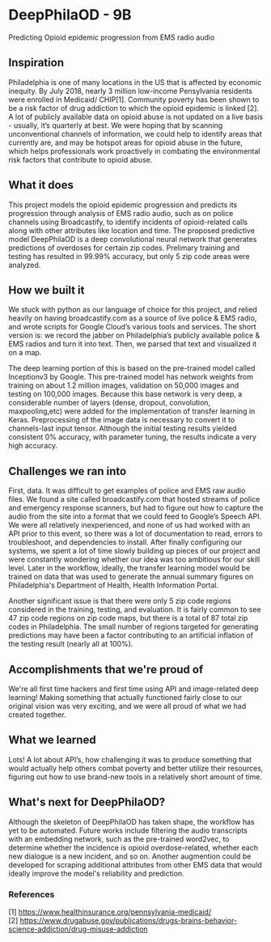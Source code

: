 # DeepPhilaOD - 9B
Predicting Opioid epidemic progression from EMS radio audio

## Inspiration

Philadelphia is one of many locations in the US that is affected by economic inequity. By July 2018, nearly 3 million low-income Pensylvania residents were enrolled in Medicaid/ CHIP[1]. Community poverty has been shown to be a risk factor of drug addiction to which the opioid epidemic is linked [2]. A lot of publicly available data on opioid abuse is not updated on a live basis - usually, it’s quarterly at best. We were hoping that by scanning unconventional channels of information, we could help to identify areas that currently are, and may be hotspot areas for opioid abuse in the future, which helps professionals work proactively in combating the environmental risk factors that contribute to opioid abuse. 

## What it does

This project models the opioid epidemic progression and predicts its progression through analysis of EMS radio audio, such as on police channels using Broadcastify, to identify incidents of opioid-related calls along with other attributes like location and time.  The proposed predictive model DeepPhilaOD is a deep convolutional neural network that generates predictions of overdoses for certain zip codes.  Prelimary training and testing has resulted in 99.99% accuracy, but only 5 zip code areas were analyzed. 

## How we built it

We stuck with python as our language of choice for this project, and relied heavily on having broadcastify.com as a source of live police & EMS radio, and wrote scripts for Google Cloud’s various tools and services. The short version is: we record the jabber on Philadelphia’s publicly available police & EMS radios and turn it into text. Then, we parsed that text and visualized it on a map. 

The deep learning portion of this is based on the pre-trained model called Inceptionv3 by Google.  This pre-trained model has network weights from training on about 1.2 million images, validation on 50,000 images and testing on 100,000 images.  Because this base network is very deep, a considerable number of layers (dense, dropout, convolution, maxpooling,etc) were added for the implementation of transfer learning in Keras.  Preprocessing of the image data is necessary to convert it to channels-last input tensor.  Although the initial testing results yielded consistent 0% accuracy, with parameter tuning, the results indicate a very high accuracy.

## Challenges we ran into
First, data.  It was difficult to get examples of police and EMS raw audio files. We found a site called broadcastify.com that hosted streams of police and emergency response scanners, but had to figure out how to capture the audio from the site into a format that we could feed to Google’s Speech API. We were all relatively inexperienced, and none of us had worked with an API prior to this event, so there was a lot of documentation to read, errors to troubleshoot, and dependencies to install. After finally configuring our systems, we spent a lot of time slowly building up pieces of our project and were constantly wondering whether our idea was too ambitious for our skill level.  Later in the workflow, ideally, the transfer learning model would be trained on data that was used to generate the annual summary figures on Philadelphia's Department of Health, Health Information Portal.

Another significant issue is that there were only 5 zip code regions considered in the training, testing, and evaluation.  It is fairly common to see 47 zip code regions on zip code maps, but there is a total of 87 total zip codes in Philadelphia.  The small number of regions targeted for generating predictions may have been a factor contributing to an artificial inflation of the testing result (nearly all at 100%).

## Accomplishments that we're proud of
We're all first time hackers and first time using API and image-related deep learning! Making something that actually functioned fairly close to our original vision was very exciting, and we were all proud of what we had created together. 

## What we learned
Lots! A lot about API’s, how challenging it was to produce something that would actually help others combat poverty and better utilize their resources, figuring out how to use brand-new tools in a relatively short amount of time. 

## What's next for DeepPhilaOD?
Although the skeleton of DeepPhilaOD has taken shape, the workflow has yet to be automated.  Future works include filtering the audio transcripts with an embedding network, such as the pre-trained word2vec, to determine whether the incidence is opioid overdose-related, whether each new dialogue is a new incident, and so on.  Another augmention could be developed for scraping additional attributes from other EMS data that would ideally improve the model's reliability and prediction.

### References
[1] https://www.healthinsurance.org/pennsylvania-medicaid/ <br>
[2] https://www.drugabuse.gov/publications/drugs-brains-behavior-science-addiction/drug-misuse-addiction
